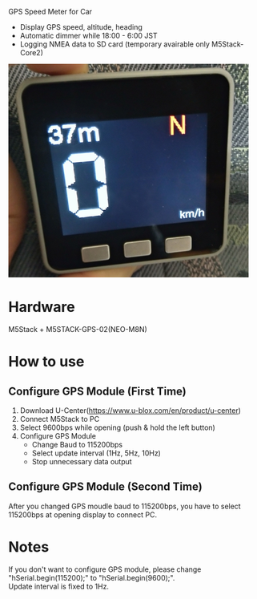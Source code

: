 GPS Speed Meter for Car  

* Display GPS speed, altitude, heading  
* Automatic dimmer while 18:00 - 6:00 JST
* Logging NMEA data to SD card (temporary avairable only M5Stack-Core2)

![](image/Sample.jpg)

# Hardware
M5Stack + M5STACK-GPS-02(NEO-M8N)  

# How to use

## Configure GPS Module (First Time)
1. Download U-Center(https://www.u-blox.com/en/product/u-center)
2. Connect M5Stack to PC
3. Select 9600bps while opening (push & hold the left button)  
4. Configure GPS Module  
    * Change Baud to 115200bps
    * Select update interval (1Hz, 5Hz, 10Hz)
    * Stop unnecessary data output

## Configure GPS Module (Second Time)
After you changed GPS moudle baud to 115200bps, you have to select 115200bps at opening display to connect PC.

# Notes
If you don't want to configure GPS module, please change "hSerial.begin(115200);" to "hSerial.begin(9600);".  
Update interval is fixed to 1Hz.
